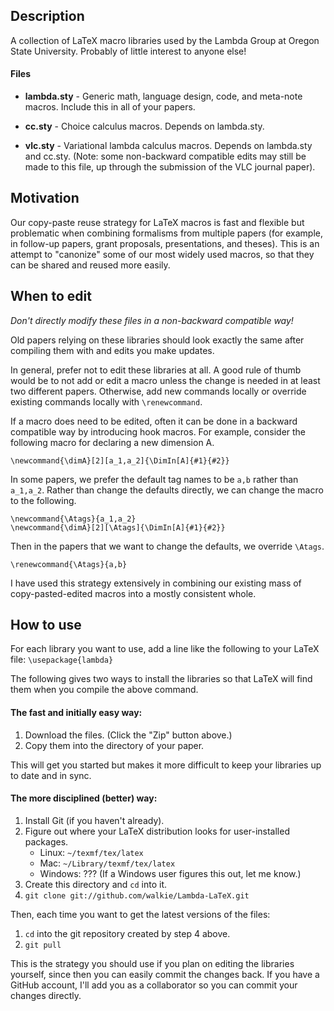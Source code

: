 ## Description ##

A collection of LaTeX macro libraries used by the Lambda Group at Oregon State
University.  Probably of little interest to anyone else!

#### Files ####

+ **lambda.sty** - Generic math, language design, code, and meta-note macros.
  Include this in all of your papers.

+ **cc.sty** - Choice calculus macros. Depends on lambda.sty.

+ **vlc.sty** - Variational lambda calculus macros. Depends on lambda.sty and
  cc.sty. (Note: some non-backward compatible edits may still be made to this
  file, up through the submission of the VLC journal paper).


## Motivation ##

Our copy-paste reuse strategy for LaTeX macros is fast and flexible but
problematic when combining formalisms from multiple papers (for example, in
follow-up papers, grant proposals, presentations, and theses).  This is an
attempt to "canonize" some of our most widely used macros, so that they can be
shared and reused more easily.


## When to edit ##

*Don't directly modify these files in a non-backward compatible way!*

Old papers relying on these libraries should look exactly the same after
compiling them with and edits you make updates.

In general, prefer not to edit these libraries at all.  A good rule of thumb
would be to not add or edit a macro unless the change is needed in at least two
different papers.  Otherwise, add new commands locally or override existing
commands locally with `\renewcommand`.

If a macro does need to be edited, often it can be done in a backward
compatible way by introducing hook macros.  For example, consider the following
macro for declaring a new dimension A.

    \newcommand{\dimA}[2][a_1,a_2]{\DimIn[A]{#1}{#2}}

In some papers, we prefer the default tag names to be `a,b` rather than
`a_1,a_2`.  Rather than change the defaults directly, we can change the macro
to the following.

    \newcommand{\Atags}{a_1,a_2}
    \newcommand{\dimA}[2][\Atags]{\DimIn[A]{#1}{#2}}

Then in the papers that we want to change the defaults, we override `\Atags`.
    
    \renewcommand{\Atags}{a,b}

I have used this strategy extensively in combining our existing mass of
copy-pasted-edited macros into a mostly consistent whole.


## How to use ##

For each library you want to use, add a line like the following to your LaTeX
file: `\usepackage{lambda}`

The following gives two ways to install the libraries so that LaTeX will find
them when you compile the above command.

#### The fast and initially easy way: ####

1. Download the files. (Click the "Zip" button above.)
2. Copy them into the directory of your paper.

This will get you started but makes it more difficult to keep your libraries
up to date and in sync.

#### The more disciplined (better) way: ####

1. Install Git (if you haven't already).
2. Figure out where your LaTeX distribution looks for user-installed packages.
   * Linux: `~/texmf/tex/latex`
   * Mac: `~/Library/texmf/tex/latex`
   * Windows: ??? (If a Windows user figures this out, let me know.)
3. Create this directory and `cd` into it.
4. `git clone git://github.com/walkie/Lambda-LaTeX.git`

Then, each time you want to get the latest versions of the files:

1. `cd` into the git repository created by step 4 above.
2. `git pull`

This is the strategy you should use if you plan on editing the libraries
yourself, since then you can easily commit the changes back.  If you have a
GitHub account, I'll add you as a collaborator so you can commit your changes
directly.
